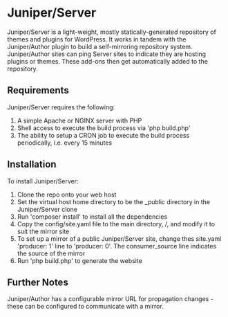 # Juniper/Server

Juniper/Server is a light-weight, mostly statically-generated repository of themes and plugins for WordPress. It works in tandem with the Juniper/Author plugin to build a self-mirroring repository system. Juniper/Author sites can ping Server sites to indicate they are hosting plugins or themes.  These add-ons then get automatically added to the repository.

## Requirements

Juniper/Server requires the following:

1) A simple Apache or NGINX server with PHP
2) Shell access to execute the build process via 'php build.php'
3) The ability to setup a CRON job to execute the build process periodically, i.e. every 15 minutes

## Installation

To install Juniper/Server:

1) Clone the repo onto your web host
2) Set the virtual host home directory to be the _public directory in the Juniper/Server clone
3) Run 'composer install' to install all the dependencies
4) Copy the config/site.yaml file to the main directory, /, and modify it to suit the mirror site
5) To set up a mirror of a public Juniper/Server site, change thes site.yaml 'producer: 1' line to 'producer: 0'. The consumer_source line indicates the source of the mirror
6) Run 'php build.php' to generate the website

## Further Notes

Juniper/Author has a configurable mirror URL for propagation changes - these can be configured to communicate with a mirror. 
